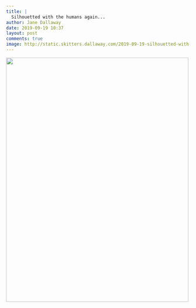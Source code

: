 ```yaml
---
title: |
  Silhouetted with the humans again...
author: Jane Dallaway
date: 2019-09-19 10:37
layout: post
comments: true
image: http://static.skitters.dallaway.com/2019-09-19-silhouetted-with-the-humans-again-thumb-1-IMG-9950.JPG
---
```


<div>
        <a href="http://static.skitters.dallaway.com/2019-09-19-silhouetted-with-the-humans-again-fullsize-1-IMG-9950.JPG">
          <img src="http://static.skitters.dallaway.com/2019-09-19-silhouetted-with-the-humans-again-thumb-1-IMG-9950.JPG" width="500" height="667"/>
        </a>
      </div>


  
      